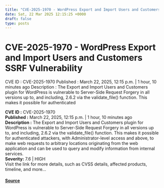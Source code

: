```yaml
---
title: "CVE-2025-1970 - WordPress Export and Import Users and Customers SSRF Vulnerability"
date: Sat, 22 Mar 2025 12:15:25 +0000
draft: false
type: posts
---
```

# CVE-2025-1970 - WordPress Export and Import Users and Customers SSRF Vulnerability





 CVE ID : CVE-2025-1970 Published : March 22, 2025, 12:15 p.m. | 1 hour, 10 minutes ago Description : The Export and Import Users and Customers plugin for WordPress is vulnerable to Server-Side Request Forgery in all versions up to, and including, 2.6.2 via the validate_file() function. This makes it possible for authenticated

**CVE ID :** CVE-2025-1970  
**Published :** March 22, 2025, 12:15 p.m. | 1 hour, 10 minutes ago  
**Description :** The Export and Import Users and Customers plugin for WordPress is vulnerable to Server-Side Request Forgery in all versions up to, and including, 2.6.2 via the validate\_file() function. This makes it possible for authenticated attackers, with Administrator-level access and above, to make web requests to arbitrary locations originating from the web application and can be used to query and modify information from internal services.  
**Severity:** 7.6 | HIGH  
Visit the link for more details, such as CVSS details, affected products, timeline, and more...

#### [Source](https://cvefeed.io/vuln/detail/CVE-2025-1970)

